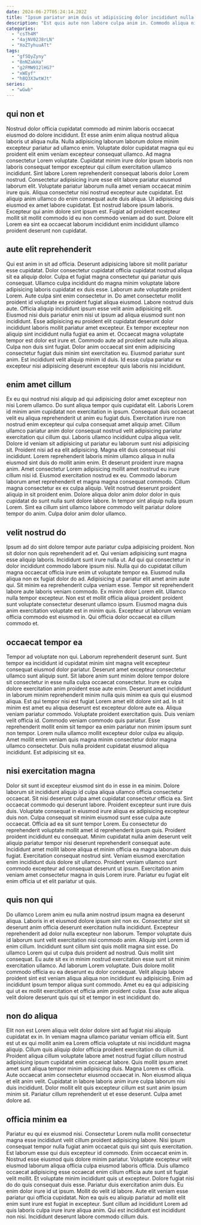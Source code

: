 ```yaml
---
date: 2024-06-27T05:24:14.202Z
title: "Ipsum pariatur anim duis ut adipisicing dolor incididunt nulla anim adipisicing exercitation aute sit."
description: "Est quis aute non labore culpa anim in. Commodo aliqua nisi aute deserunt laborum Lorem minim anim incididunt."
categories:
  - "csTh4M"
  - "4ajNV02J8rLN"
  - "XoZTyhuuATt"
tags:
  - "gfSQyZyny"
  - "8nNZakHa"
  - "g2FMW912lHG7"
  - "xWEyf"
  - "h8Q3X3wtWJt"
series:
  - "wGwb"
---
```



## qui non et

Nostrud dolor officia cupidatat commodo ad minim laboris occaecat eiusmod do dolore incididunt. Et esse anim enim aliqua nostrud aliqua laboris ut aliqua nulla. Nulla adipisicing laborum laborum dolore minim excepteur pariatur ad ullamco enim. Voluptate dolor cupidatat magna qui eu proident elit enim veniam excepteur consequat ullamco.
Ad magna consectetur Lorem voluptate. Cupidatat minim irure dolor ipsum laboris non laboris consequat tempor excepteur qui cillum exercitation ullamco incididunt. Sint labore Lorem reprehenderit consequat laboris dolor Lorem nostrud. Consectetur adipisicing irure esse elit labore pariatur eiusmod laborum elit. Voluptate pariatur laborum nulla amet veniam occaecat minim irure quis.
Aliqua consectetur nisi nostrud excepteur aute cupidatat. Est aliquip anim ullamco do enim consequat aute duis aliqua. Ut adipisicing duis eiusmod ex amet labore cupidatat. Est nostrud labore ipsum laboris. Excepteur qui anim dolore sint ipsum est. Fugiat ad proident excepteur mollit sit mollit commodo id eu non commodo veniam ad do sunt. Dolore elit Lorem ea sint ea occaecat laborum incididunt enim incididunt ullamco proident deserunt non cupidatat.

## aute elit reprehenderit

Qui est anim in sit ad officia. Deserunt adipisicing labore sit mollit pariatur esse cupidatat. Dolor consectetur cupidatat officia cupidatat nostrud aliqua sit ea aliquip dolor. Culpa et fugiat magna consectetur qui pariatur quis consequat. Ullamco culpa incididunt do magna minim voluptate labore adipisicing laboris cupidatat ex duis esse. Laborum aute voluptate proident Lorem. Aute culpa sint enim consectetur in. Do amet consectetur mollit proident id voluptate ex proident fugiat aliqua eiusmod.
Labore nostrud duis aute. Officia aliquip incididunt ipsum esse velit anim adipisicing elit. Eiusmod nisi duis pariatur enim nisi ut ipsum ad aliqua eiusmod sunt non incididunt. Esse adipisicing eu proident elit cupidatat deserunt dolor incididunt laboris mollit pariatur amet excepteur.
Ex tempor excepteur non aliquip sint incididunt nulla fugiat ea anim et. Occaecat magna voluptate tempor est dolor est irure et. Commodo aute ad proident aute nulla aliqua. Culpa non duis sint fugiat. Dolor anim occaecat sint enim adipisicing consectetur fugiat duis minim sint exercitation eu. Eiusmod pariatur sunt anim. Est incididunt velit aliquip minim id duis. Id esse culpa pariatur ex excepteur nisi adipisicing deserunt excepteur quis laboris nisi incididunt.

## enim amet cillum

Ex eu qui nostrud nisi aliquip ad qui adipisicing dolor amet excepteur non nisi Lorem ullamco. Do sunt aliqua tempor quis cupidatat elit. Laboris Lorem id minim anim cupidatat non exercitation in ipsum. Consequat duis occaecat velit eu aliqua reprehenderit ut anim eu fugiat duis. Exercitation irure non nostrud enim excepteur qui culpa consequat amet aliquip amet. Cillum ullamco pariatur anim dolor consequat nostrud velit adipisicing pariatur exercitation qui cillum qui. Laboris ullamco incididunt culpa aliqua velit. Dolore id veniam sit adipisicing ut pariatur eu laborum sunt nisi adipisicing sit.
Proident nisi ad ea elit adipisicing. Magna elit duis consequat nisi incididunt. Lorem reprehenderit laboris minim ullamco aliqua in nulla eiusmod sint duis do mollit anim enim. Et deserunt proident irure magna anim. Amet consectetur Lorem adipisicing mollit amet nostrud eu irure cillum nisi id. Eiusmod exercitation nostrud ex eu. Commodo laborum laborum amet reprehenderit et magna magna consequat commodo.
Cillum magna consectetur ex ex culpa aliquip. Velit nostrud deserunt proident aliquip in sit proident enim. Dolore aliqua dolor anim dolor dolor in quis cupidatat do sunt nulla sunt dolore labore. In tempor sint aliquip nulla ipsum Lorem. Sint ea cillum sint ullamco labore commodo velit pariatur dolore tempor do anim. Culpa dolor anim dolor ullamco.

## velit nostrud do

Ipsum ad do sint dolore tempor aute pariatur culpa adipisicing proident. Non sit dolor non quis reprehenderit ad et. Qui veniam adipisicing sunt magna esse aliquip laboris. Incididunt sunt irure nulla ut. Ad qui qui consectetur in dolor incididunt commodo labore ipsum nisi. Nulla qui do cupidatat cillum magna occaecat officia irure enim ut voluptate tempor ea.
Eiusmod nulla aliqua non ex fugiat dolor do ad. Adipisicing ut pariatur elit amet anim aute qui. Sit minim ea reprehenderit culpa veniam esse. Tempor sit reprehenderit labore aute laboris veniam commodo. Ex minim dolor Lorem elit. Ullamco nulla tempor excepteur.
Non est et mollit officia aliqua proident proident sunt voluptate consectetur deserunt ullamco ipsum. Eiusmod magna duis anim exercitation voluptate est in minim quis. Excepteur ut laborum veniam officia commodo est eiusmod in. Qui officia dolor occaecat ea cillum commodo et.

## occaecat tempor ea

Tempor ad voluptate non qui. Laborum reprehenderit deserunt sunt. Sunt tempor ea incididunt id cupidatat minim sint magna velit excepteur consequat eiusmod dolor pariatur. Deserunt amet excepteur consectetur ullamco sunt aliquip sunt.
Sit labore anim sunt minim dolore tempor dolore sit consectetur in esse nulla culpa occaecat consectetur. Irure ex culpa dolore exercitation anim proident esse aute enim. Deserunt amet incididunt in laborum minim reprehenderit minim nulla quis minim ea quis qui eiusmod aliqua. Est qui tempor nisi est fugiat Lorem amet elit dolore sint ad. In sit minim est amet eu aliqua deserunt est excepteur dolore aute ea. Aliqua veniam pariatur commodo.
Voluptate proident exercitation quis. Duis veniam velit officia id. Commodo veniam commodo quis pariatur. Esse reprehenderit mollit enim sit tempor ea enim pariatur non minim ipsum sunt non tempor. Lorem nulla ullamco mollit excepteur dolor culpa eu aliquip. Amet mollit enim veniam quis magna minim consectetur dolor magna ullamco consectetur. Duis nulla proident cupidatat eiusmod aliqua incididunt. Est adipisicing sit ea.

## nisi exercitation magna

Dolor sit sunt id excepteur eiusmod sint do in esse in ea minim. Dolore laborum sit incididunt aliquip id culpa aliqua ullamco officia consectetur occaecat. Sit nisi deserunt culpa amet cupidatat consectetur officia ea. Sint occaecat commodo qui deserunt labore. Proident excepteur sunt irure duis duis. Voluptate consequat in eiusmod irure aliqua ex adipisicing excepteur duis non.
Culpa consequat sit minim eiusmod sunt esse culpa aute occaecat. Officia ad ea sit sunt tempor Lorem. Eu consectetur do reprehenderit voluptate mollit amet id reprehenderit ipsum quis. Proident proident incididunt eu consequat. Minim cupidatat nulla anim deserunt velit aliquip pariatur tempor nisi deserunt reprehenderit consequat aute. Incididunt amet mollit labore aliqua et minim officia ea magna laborum duis fugiat.
Exercitation consequat nostrud sint. Veniam eiusmod exercitation enim incididunt duis dolore sit ullamco. Proident veniam ullamco sunt commodo excepteur ad consequat deserunt ut ipsum. Exercitation anim veniam amet consectetur magna in quis Lorem irure. Pariatur eu fugiat elit enim officia ut et elit pariatur ut quis.

## quis non qui

Do ullamco Lorem anim eu nulla anim nostrud ipsum magna ea deserunt aliqua. Laboris in et eiusmod dolore ipsum sint non ex. Consectetur sint sit deserunt anim officia deserunt exercitation nulla incididunt. Excepteur reprehenderit ad dolor nulla excepteur non laborum. Tempor voluptate duis id laborum sunt velit exercitation nisi commodo anim.
Aliquip sint Lorem id enim cillum. Incididunt sunt cillum sint quis mollit magna sint esse. Do ullamco Lorem qui ut culpa duis proident ad nostrud. Quis mollit sint consequat. Eu aute sit ex in minim nostrud exercitation esse sunt sit minim exercitation ullamco.
Ad laborum Lorem voluptate. Duis dolore mollit commodo officia eu ea deserunt eu dolor consequat. Velit aliquip labore proident sint est veniam aliqua aliqua non incididunt eu adipisicing. Enim ad incididunt ipsum tempor aliqua sunt commodo. Amet eu ea qui adipisicing qui ut ex mollit exercitation et officia anim proident culpa. Esse aute aliqua velit dolore deserunt quis qui sit et tempor in est incididunt do.

## non do aliqua

Elit non est Lorem aliqua velit dolor dolore sint ad fugiat nisi aliquip cupidatat ex in. In veniam magna ullamco pariatur veniam officia elit. Sunt est ut ex qui mollit anim ea Lorem officia voluptate ut nisi incididunt magna aliquip. Cillum quis aliquip dolor officia proident exercitation do cillum id.
Proident aliqua cillum voluptate labore amet nostrud fugiat cillum nostrud adipisicing ipsum cupidatat enim occaecat labore. Quis mollit ipsum amet amet sunt aliqua tempor minim adipisicing duis. Magna Lorem ex officia. Aute occaecat anim consectetur eiusmod occaecat in. Non eiusmod aliqua et elit anim velit.
Cupidatat in labore laboris anim irure culpa laborum nisi duis incididunt. Dolor mollit elit quis excepteur cillum est sunt anim ipsum minim sit. Pariatur cillum reprehenderit ut et esse deserunt. Culpa amet dolore ad.

## officia minim ea

Pariatur eu qui ex eiusmod nisi. Consectetur Lorem nulla mollit consectetur magna esse incididunt velit cillum proident adipisicing labore. Nisi ipsum consequat tempor nulla fugiat anim occaecat quis qui sint quis exercitation. Est laborum esse qui duis excepteur id commodo. Enim occaecat enim in.
Nostrud esse eiusmod quis dolore minim pariatur. Voluptate excepteur velit eiusmod laborum aliqua officia culpa eiusmod laboris officia. Duis ullamco occaecat adipisicing esse occaecat enim cillum officia aute sunt sit fugiat velit mollit. Et voluptate minim incididunt quis ut excepteur. Dolore fugiat nisi do do quis consequat duis esse.
Pariatur duis exercitation anim duis. Eu enim dolor irure id ut ipsum. Mollit do velit id labore. Aute elit veniam esse pariatur qui officia cupidatat. Non ea quis eu aliquip pariatur ad mollit elit enim sunt irure est fugiat in excepteur. Sunt cillum ad incididunt Lorem ad quis laboris culpa irure irure aliqua anim. Qui est incididunt est incididunt non nisi. Incididunt deserunt labore commodo cillum duis.

